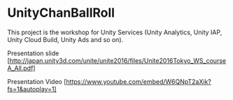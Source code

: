 # UnityChanBallRoll
This project is the workshop for Unity Services (Unity Analytics, Unity IAP, Unity Cloud Build, Unity Ads and so on).

Presentation slide
[http://japan.unity3d.com/unite/unite2016/files/Unite2016Tokyo_WS_courseA_All.pdf]

Presentation Video
[https://www.youtube.com/embed/W6QNpT2aXik?fs=1&autoplay=1]

